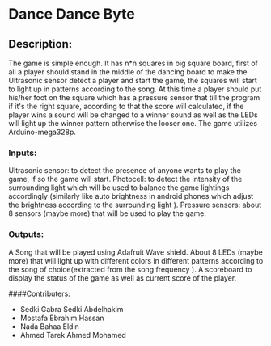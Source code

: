 # Dance Dance Byte

## Description:

The game is simple enough. It has n*n squares in big square board, first of all a player should stand in the middle of the dancing board  to make the Ultrasonic sensor detect a player and start the game, the squares will start to light up in patterns according to the song. At this time a player should put his/her foot on the square which has a pressure sensor that till the program if it's the right square, according to that the score will calculated, if the player wins a sound will be changed to a winner sound as well as the LEDs will light up the winner pattern otherwise the looser one.
The game utilizes Arduino-mega328p.

### Inputs:

Ultrasonic sensor: to detect the presence of anyone wants to play the game, if so the game will start.
Photocell: to detect the intensity of the surrounding light which will be used to balance the game lightings accordingly (similarly like auto brightness in android phones which adjust the brightness according to the surrounding light ).
Pressure sensors: about 8 sensors (maybe more) that will be used to play the game.


### Outputs:

A Song that will be played using Adafruit Wave shield.
About 8 LEDs (maybe more) that will light up with different colors in different patterns according to the song of choice(extracted from the song frequency ).
A scoreboard to display the status of the game as well as current score of the player.


####Contributers:

- Sedki Gabra Sedki Abdelhakim
- Mostafa Ebrahim Hassan
- Nada Bahaa Eldin
- Ahmed Tarek Ahmed Mohamed
